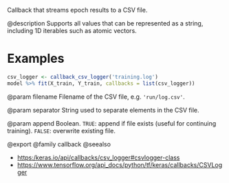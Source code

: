 Callback that streams epoch results to a CSV file.

@description
Supports all values that can be represented as a string,
including 1D iterables such as atomic vectors.

# Examples
```r
csv_logger <- callback_csv_logger('training.log')
model %>% fit(X_train, Y_train, callbacks = list(csv_logger))
```

@param filename
Filename of the CSV file, e.g. `'run/log.csv'`.

@param separator
String used to separate elements in the CSV file.

@param append
Boolean. `TRUE`: append if file exists (useful for continuing
training). `FALSE`: overwrite existing file.

@export
@family callback
@seealso
+ <https:/keras.io/api/callbacks/csv_logger#csvlogger-class>
+ <https://www.tensorflow.org/api_docs/python/tf/keras/callbacks/CSVLogger>
